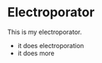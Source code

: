 Electroporator
==============

This is my electroporator. 

 * it does electroporation
 * it does more
 